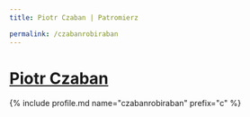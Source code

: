```yaml
---
title: Piotr Czaban | Patromierz

permalink: /czabanrobiraban
---
```


# [Piotr Czaban](https://patronite.pl/czabanrobiraban)

{% include profile.md name="czabanrobiraban" prefix="c" %}
